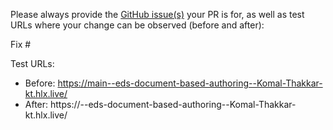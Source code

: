 Please always provide the [GitHub issue(s)](../issues) your PR is for, as well as test URLs where your change can be observed (before and after):

Fix #<gh-issue-id>

Test URLs:
- Before: https://main--eds-document-based-authoring--Komal-Thakkar-kt.hlx.live/
- After: https://<branch>--eds-document-based-authoring--Komal-Thakkar-kt.hlx.live/
